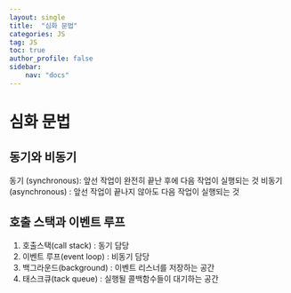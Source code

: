 ```yaml
---
layout: single
title:  "심화 문법"
categories: JS
tag: JS
toc: true
author_profile: false
sidebar:
    nav: "docs"
---
```

# 심화 문법

## 동기와 비동기
동기 (synchronous): 앞선 작업이 완전히 끝난 후에 다음 작업이 실행되는 것
비동기 (asynchronous) : 앞선 작업이 끝나지 않아도 다음 작업이 실행되는 것

## 호출 스택과 이벤트 루프

1. 호출스택(call stack) : 동기 담당
2. 이벤트 루프(event loop) : 비동기 담당 
3. 백그라운드(background) : 이벤트 리스너를 저장하는 공간 
4. 태스크큐(tack queue) : 실행될 콜백함수들이 대기하는 공간
